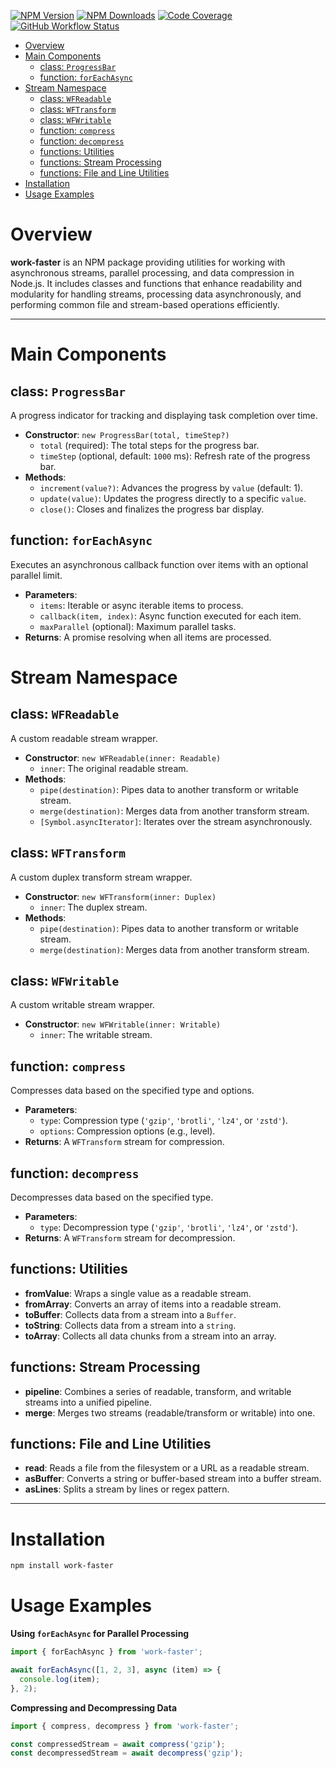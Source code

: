 [![NPM Version](https://img.shields.io/npm/v/work-faster)](https://www.npmjs.com/package/work-faster)
[![NPM Downloads](https://img.shields.io/npm/d18m/work-faster)](https://www.npmjs.com/package/work-faster)
[![Code Coverage](https://codecov.io/gh/michaelkreil/work-faster/branch/main/graph/badge.svg?token=IDHAI13M0K)](https://codecov.io/gh/michaelkreil/work-faster)
[![GitHub Workflow Status](https://img.shields.io/github/actions/workflow/status/michaelkreil/work-faster/ci.yml)](https://github.com/michaelkreil/work-faster/actions/workflows/ci.yml)

- [Overview](#overview)
- [Main Components](#main-components)
	- [class: `ProgressBar`](#class-progressbar)
	- [function: `forEachAsync`](#function-foreachasync)
- [Stream Namespace](#stream-namespace)
	- [class: `WFReadable`](#class-wfreadable)
	- [class: `WFTransform`](#class-wftransform)
	- [class: `WFWritable`](#class-wfwritable)
	- [function: `compress`](#function-compress)
	- [function: `decompress`](#function-decompress)
	- [functions: Utilities](#functions-utilities)
	- [functions: Stream Processing](#functions-stream-processing)
	- [functions: File and Line Utilities](#functions-file-and-line-utilities)
- [Installation](#installation)
- [Usage Examples](#usage-examples)


# Overview

**work-faster** is an NPM package providing utilities for working with asynchronous streams, parallel processing, and data compression in Node.js. It includes classes and functions that enhance readability and modularity for handling streams, processing data asynchronously, and performing common file and stream-based operations efficiently.

---

# Main Components

## class: `ProgressBar`
A progress indicator for tracking and displaying task completion over time.

- **Constructor**: `new ProgressBar(total, timeStep?)`
  - `total` (required): The total steps for the progress bar.
  - `timeStep` (optional, default: `1000` ms): Refresh rate of the progress bar.
- **Methods**:
  - `increment(value?)`: Advances the progress by `value` (default: 1).
  - `update(value)`: Updates the progress directly to a specific `value`.
  - `close()`: Closes and finalizes the progress bar display.


## function: `forEachAsync`
Executes an asynchronous callback function over items with an optional parallel limit.

- **Parameters**:
  - `items`: Iterable or async iterable items to process.
  - `callback(item, index)`: Async function executed for each item.
  - `maxParallel` (optional): Maximum parallel tasks.
- **Returns**: A promise resolving when all items are processed.

# Stream Namespace

## class: `WFReadable`
A custom readable stream wrapper.

- **Constructor**: `new WFReadable(inner: Readable)`
  - `inner`: The original readable stream.
- **Methods**:
  - `pipe(destination)`: Pipes data to another transform or writable stream.
  - `merge(destination)`: Merges data from another transform stream.
  - `[Symbol.asyncIterator]`: Iterates over the stream asynchronously.

## class: `WFTransform`
A custom duplex transform stream wrapper.

- **Constructor**: `new WFTransform(inner: Duplex)`
  - `inner`: The duplex stream.
- **Methods**:
  - `pipe(destination)`: Pipes data to another transform or writable stream.
  - `merge(destination)`: Merges data from another transform stream.

## class: `WFWritable`
A custom writable stream wrapper.

- **Constructor**: `new WFWritable(inner: Writable)`
  - `inner`: The writable stream.

## function: `compress`
Compresses data based on the specified type and options.

- **Parameters**:
  - `type`: Compression type (`'gzip'`, `'brotli'`, `'lz4'`, or `'zstd'`).
  - `options`: Compression options (e.g., level).
- **Returns**: A `WFTransform` stream for compression.

## function: `decompress`
Decompresses data based on the specified type.

- **Parameters**:
  - `type`: Decompression type (`'gzip'`, `'brotli'`, `'lz4'`, or `'zstd'`).
- **Returns**: A `WFTransform` stream for decompression.

## functions: Utilities

- **fromValue**: Wraps a single value as a readable stream.
- **fromArray**: Converts an array of items into a readable stream.
- **toBuffer**: Collects data from a stream into a `Buffer`.
- **toString**: Collects data from a stream into a `string`.
- **toArray**: Collects all data chunks from a stream into an array.

## functions: Stream Processing

- **pipeline**: Combines a series of readable, transform, and writable streams into a unified pipeline.
- **merge**: Merges two streams (readable/transform or writable) into one.

## functions: File and Line Utilities

- **read**: Reads a file from the filesystem or a URL as a readable stream.
- **asBuffer**: Converts a string or buffer-based stream into a buffer stream.
- **asLines**: Splits a stream by lines or regex pattern.

---

# Installation

```bash
npm install work-faster
```

# Usage Examples

**Using `forEachAsync` for Parallel Processing**

```javascript
import { forEachAsync } from 'work-faster';

await forEachAsync([1, 2, 3], async (item) => {
  console.log(item);
}, 2);
```

**Compressing and Decompressing Data**

```javascript
import { compress, decompress } from 'work-faster';

const compressedStream = await compress('gzip');
const decompressedStream = await decompress('gzip');
```
